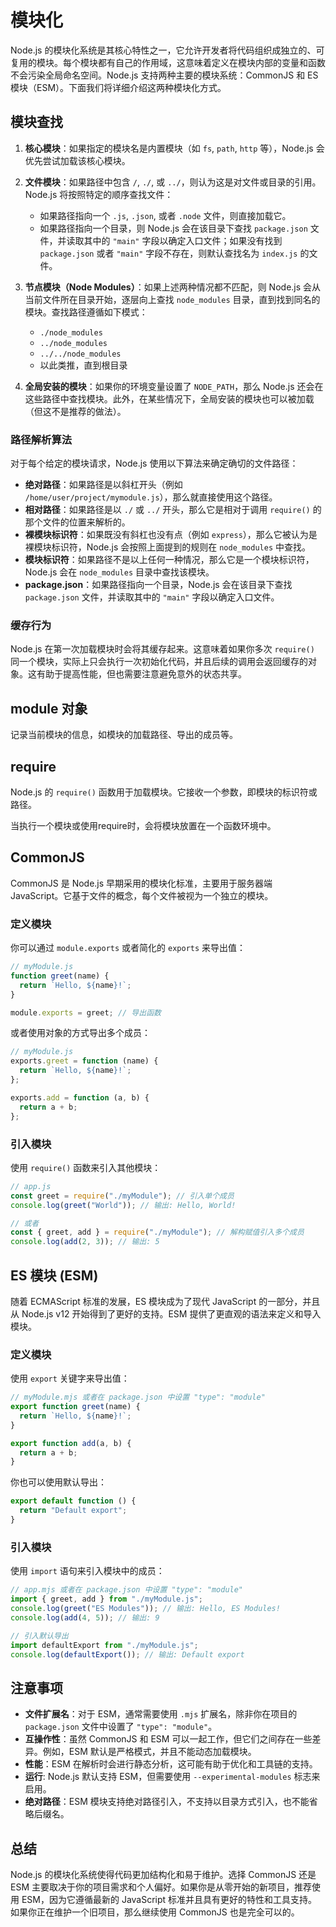 # 模块化

Node.js 的模块化系统是其核心特性之一，它允许开发者将代码组织成独立的、可复用的模块。每个模块都有自己的作用域，这意味着定义在模块内部的变量和函数不会污染全局命名空间。Node.js 支持两种主要的模块系统：CommonJS 和 ES 模块（ESM）。下面我们将详细介绍这两种模块化方式。

## 模块查找

1. **核心模块**：如果指定的模块名是内置模块（如 `fs`, `path`, `http` 等），Node.js 会优先尝试加载该核心模块。

2. **文件模块**：如果路径中包含 `/`, `./`, 或 `../`，则认为这是对文件或目录的引用。Node.js 将按照特定的顺序查找文件：

   - 如果路径指向一个 `.js`, `.json`, 或者 `.node` 文件，则直接加载它。
   - 如果路径指向一个目录，则 Node.js 会在该目录下查找 `package.json` 文件，并读取其中的 `"main"` 字段以确定入口文件；如果没有找到 `package.json` 或者 `"main"` 字段不存在，则默认查找名为 `index.js` 的文件。

3. **节点模块（Node Modules）**：如果上述两种情况都不匹配，则 Node.js 会从当前文件所在目录开始，逐层向上查找 `node_modules` 目录，直到找到同名的模块。查找路径遵循如下模式：

   - `./node_modules`
   - `../node_modules`
   - `../../node_modules`
   - 以此类推，直到根目录

4. **全局安装的模块**：如果你的环境变量设置了 `NODE_PATH`，那么 Node.js 还会在这些路径中查找模块。此外，在某些情况下，全局安装的模块也可以被加载（但这不是推荐的做法）。

### 路径解析算法

对于每个给定的模块请求，Node.js 使用以下算法来确定确切的文件路径：

- **绝对路径**：如果路径是以斜杠开头（例如 `/home/user/project/mymodule.js`），那么就直接使用这个路径。
- **相对路径**：如果路径是以 `./` 或 `../` 开头，那么它是相对于调用 `require()` 的那个文件的位置来解析的。
- **裸模块标识符**：如果既没有斜杠也没有点（例如 `express`），那么它被认为是裸模块标识符，Node.js 会按照上面提到的规则在 `node_modules` 中查找。
- **模块标识符**：如果路径不是以上任何一种情况，那么它是一个模块标识符，Node.js 会在 `node_modules` 目录中查找该模块。
- **package.json**：如果路径指向一个目录，Node.js 会在该目录下查找 `package.json` 文件，并读取其中的 `"main"` 字段以确定入口文件。

### 缓存行为

Node.js 在第一次加载模块时会将其缓存起来。这意味着如果你多次 `require()` 同一个模块，实际上只会执行一次初始化代码，并且后续的调用会返回缓存的对象。这有助于提高性能，但也需要注意避免意外的状态共享。

## module 对象

记录当前模块的信息，如模块的加载路径、导出的成员等。

## require

Node.js 的 `require()` 函数用于加载模块。它接收一个参数，即模块的标识符或路径。

<bwe>当执行一个模块或使用<prib>require</prib>时，会将模块放置在一个函数环境中。</bwe>

## CommonJS

CommonJS 是 Node.js 早期采用的模块化标准，主要用于服务器端 JavaScript。它基于文件的概念，每个文件被视为一个独立的模块。

### 定义模块

你可以通过 `module.exports` 或者简化的 `exports` 来导出值：

```javascript
// myModule.js
function greet(name) {
  return `Hello, ${name}!`;
}

module.exports = greet; // 导出函数
```

或者使用对象的方式导出多个成员：

```javascript
// myModule.js
exports.greet = function (name) {
  return `Hello, ${name}!`;
};

exports.add = function (a, b) {
  return a + b;
};
```

### 引入模块

使用 `require()` 函数来引入其他模块：

```javascript
// app.js
const greet = require("./myModule"); // 引入单个成员
console.log(greet("World")); // 输出: Hello, World!

// 或者
const { greet, add } = require("./myModule"); // 解构赋值引入多个成员
console.log(add(2, 3)); // 输出: 5
```

## ES 模块 (ESM)

随着 ECMAScript 标准的发展，ES 模块成为了现代 JavaScript 的一部分，并且从 Node.js v12 开始得到了更好的支持。ESM 提供了更直观的语法来定义和导入模块。

### 定义模块

使用 `export` 关键字来导出值：

```javascript
// myModule.mjs 或者在 package.json 中设置 "type": "module"
export function greet(name) {
  return `Hello, ${name}!`;
}

export function add(a, b) {
  return a + b;
}
```

你也可以使用默认导出：

```javascript
export default function () {
  return "Default export";
}
```

### 引入模块

使用 `import` 语句来引入模块中的成员：

```javascript
// app.mjs 或者在 package.json 中设置 "type": "module"
import { greet, add } from "./myModule.js";
console.log(greet("ES Modules")); // 输出: Hello, ES Modules!
console.log(add(4, 5)); // 输出: 9

// 引入默认导出
import defaultExport from "./myModule.js";
console.log(defaultExport()); // 输出: Default export
```

## 注意事项

- **文件扩展名**：对于 ESM，通常需要使用 `.mjs` 扩展名，除非你在项目的 `package.json` 文件中设置了 `"type": "module"`。
- **互操作性**：虽然 CommonJS 和 ESM 可以一起工作，但它们之间存在一些差异。例如，ESM 默认是严格模式，并且不能动态加载模块。
- **性能**：ESM 在解析时会进行静态分析，这可能有助于优化和工具链的支持。
- **运行**: Node.js 默认支持 ESM，但需要使用 `--experimental-modules` 标志来启用。
- **绝对路径**：ESM 模块支持绝对路径引入，不支持以目录方式引入，也不能省略后缀名。

## 总结

Node.js 的模块化系统使得代码更加结构化和易于维护。选择 CommonJS 还是 ESM 主要取决于你的项目需求和个人偏好。如果你是从零开始的新项目，推荐使用 ESM，因为它遵循最新的 JavaScript 标准并且具有更好的特性和工具支持。如果你正在维护一个旧项目，那么继续使用 CommonJS 也是完全可以的。
